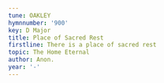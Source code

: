```yaml
---
tune: OAKLEY
hymnnumber: '900'
key: D Major
title: Place of Sacred Rest
firstline: There is a place of sacred rest
topic: The Home Eternal
author: Anon.
year: '-'
---
```

